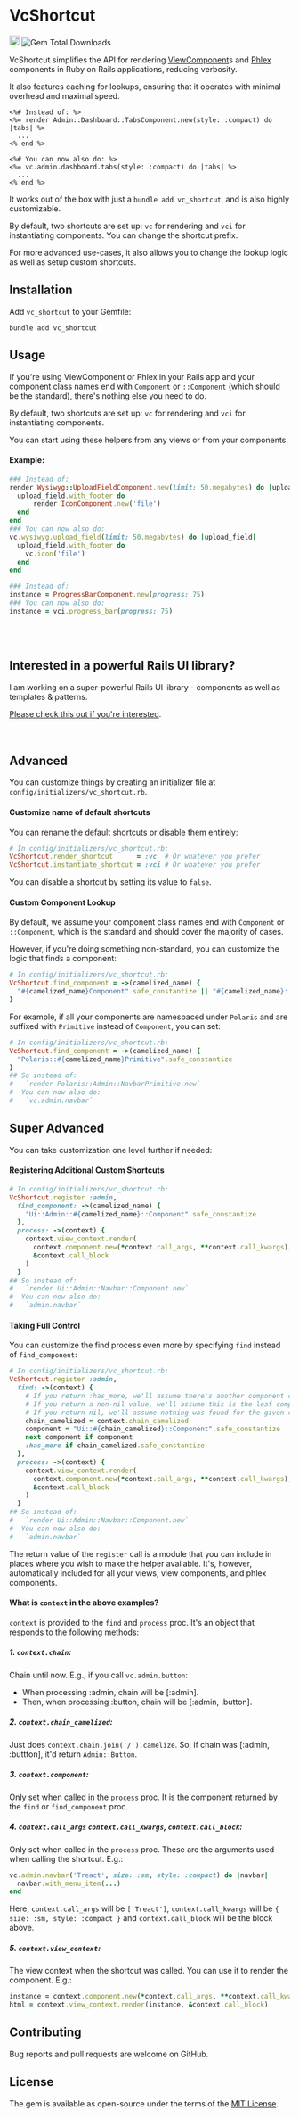 # VcShortcut
<a href="https://badge.fury.io/rb/vc_shortcut"><img src="https://badge.fury.io/rb/vc_shortcut.svg" alt="Gem Version" height="18"></a> <img alt="Gem Total Downloads" src="https://img.shields.io/gem/dt/vc_shortcut">

VcShortcut simplifies the API for rendering [ViewComponent](https://viewcomponent.org/)s and [Phlex](https://www.phlex.fun/) components in Ruby on Rails applications, reducing verbosity.

It also features caching for lookups, ensuring that it operates with minimal overhead and maximal speed.

```erb
<%# Instead of: %>
<%= render Admin::Dashboard::TabsComponent.new(style: :compact) do |tabs| %>
  ...
<% end %>

<%# You can now also do: %>
<%= vc.admin.dashboard.tabs(style: :compact) do |tabs| %>
  ...
<% end %>
```

It works out of the box with just a `bundle add vc_shortcut`, and is also highly customizable.

By default, two shortcuts are set up: `vc` for rendering and `vci` for instantiating components. You can change the shortcut prefix.

For more advanced use-cases, it also allows you to change the lookup logic as well as setup custom shortcuts.

## Installation

Add `vc_shortcut` to your Gemfile:

```shell
bundle add vc_shortcut
```

## Usage

If you're using ViewComponent or Phlex in your Rails app and your component class names end with `Component` or `::Component` (which should be the standard), there's nothing else you need to do.

By default, two shortcuts are set up: `vc` for rendering and `vci` for instantiating components.

You can start using these helpers from any views or from your components.

#### Example:

```ruby
### Instead of:
render Wysiwyg::UploadFieldComponent.new(limit: 50.megabytes) do |upload_field|
  upload_field.with_footer do
      render IconComponent.new('file')
  end
end
### You can now also do:
vc.wysiwyg.upload_field(limit: 50.megabytes) do |upload_field|
  upload_field.with_footer do
    vc.icon('file')
  end
end

### Instead of:
instance = ProgressBarComponent.new(progress: 75)
### You can now also do:
instance = vci.progress_bar(progress: 75)
```

<br/>
<br/>

## Interested in a powerful Rails UI library?

I am working on a super-powerful Rails UI library - components as well as templates & patterns.

[Please check this out if you're interested](https://owaiskhan.me/rails-ui-library).
<br/>
<br/>
<br/>

## Advanced

You can customize things by creating an initializer file at `config/initializers/vc_shortcut.rb`.

#### Customize name of default shortcuts

You can rename the default shortcuts or disable them entirely:

```ruby
# In config/initializers/vc_shortcut.rb:
VcShortcut.render_shortcut      = :vc  # Or whatever you prefer
VcShortcut.instantiate_shortcut = :vci # Or whatever you prefer
```

You can disable a shortcut by setting its value to `false`.

#### Custom Component Lookup

By default, we assume your component class names end with `Component` or `::Component`, which is the standard and should cover the majority of cases.

However, if you're doing something non-standard, you can customize the logic that finds a component:

```ruby
# In config/initializers/vc_shortcut.rb:
VcShortcut.find_component = ->(camelized_name) {
  "#{camelized_name}Component".safe_constantize || "#{camelized_name}::Component".safe_constantize
}
```

For example, if all your components are namespaced under `Polaris` and are suffixed with `Primitive` instead of `Component`, you can set:
```ruby
# In config/initializers/vc_shortcut.rb:
VcShortcut.find_component = ->(camelized_name) {
  "Polaris::#{camelized_name}Primitive".safe_constantize
}
## So instead of:
#   `render Polaris::Admin::NavbarPrimitive.new`
#  You can now also do:
#   `vc.admin.navbar`
```

## Super Advanced

You can take customization one level further if needed:

#### Registering Additional Custom Shortcuts

```ruby
# In config/initializers/vc_shortcut.rb:
VcShortcut.register :admin,
  find_component: ->(camelized_name) {
    "Ui::Admin::#{camelized_name}::Component".safe_constantize
  },
  process: ->(context) {
    context.view_context.render(
      context.component.new(*context.call_args, **context.call_kwargs),
      &context.call_block
    )
  }
## So instead of:
#   `render Ui::Admin::Navbar::Component.new`
#  You can now also do:
#   `admin.navbar`
```

#### Taking Full Control

You can customize the find process even more by specifying `find` instead of `find_component`:

```ruby
# In config/initializers/vc_shortcut.rb:
VcShortcut.register :admin,
  find: ->(context) {
    # If you return :has_more, we'll assume there's another component coming up in the chain.
    # If you return a non-nil value, we'll assume this is the leaf component and move on to call `process`.
    # If you return nil, we'll assume nothing was found for the given chain and raise an error.
    chain_camelized = context.chain_camelized
    component = "Ui::#{chain_camelized}::Component".safe_constantize
    next component if component
    :has_more if chain_camelized.safe_constantize
  },
  process: ->(context) {
    context.view_context.render(
      context.component.new(*context.call_args, **context.call_kwargs),
      &context.call_block
    )
  }
## So instead of:
#   `render Ui::Admin::Navbar::Component.new`
#  You can now also do:
#   `admin.navbar`
```

The return value of the `register` call is a module that you can include in places where you wish to make the helper available. It's, however, automatically included for all your views, view components, and phlex components.

#### What is `context` in the above examples?

`context` is provided to the `find` and `process` proc. It's an object that responds to the following methods:

##### 1. `context.chain`:
Chain until now. E.g., if you call `vc.admin.button`:
* When processing :admin, chain will be [:admin].
* Then, when processing :button, chain will be [:admin, :button].

##### 2. `context.chain_camelized`:
Just does `context.chain.join('/').camelize`. So, if chain was [:admin, :buttton], it'd return `Admin::Button`.

##### 3. `context.component`:
Only set when called in the `process` proc. It is the component returned by the `find` or `find_component` proc.

##### 4. `context.call_args` `context.call_kwargs`, `context.call_block`:
Only set when called in the `process` proc. These are the arguments used when calling the shortcut. E.g.:
```ruby
vc.admin.navbar('Treact', size: :sm, style: :compact) do |navbar|
  navbar.with_menu_item(...)
end
```
Here, `context.call_args` will be `['Treact']`, `context.call_kwargs` will be `{ size: :sm, style: :compact }` and `context.call_block` will be the block above.

##### 5. `context.view_context`:

The view context when the shortcut was called. You can use it to render the component. E.g.:

```ruby
instance = context.component.new(*context.call_args, **context.call_kwargs)
html = context.view_context.render(instance, &context.call_block)
```


## Contributing

Bug reports and pull requests are welcome on GitHub.

## License

The gem is available as open-source under the terms of the [MIT License](https://opensource.org/licenses/MIT).
